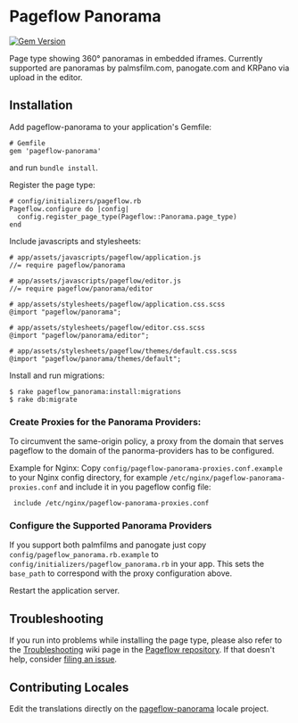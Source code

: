 # Pageflow Panorama

[![Gem Version](https://badge.fury.io/rb/pageflow-panorama.svg)](http://badge.fury.io/rb/pageflow-panorama)

Page type showing 360° panoramas in embedded iframes. Currently
supported are panoramas by palmsfilm.com, panogate.com and KRPano via
upload in the editor.

## Installation

Add pageflow-panorama to your application's Gemfile:

    # Gemfile
    gem 'pageflow-panorama'

and run `bundle install`.

Register the page type:

    # config/initializers/pageflow.rb
    Pageflow.configure do |config|
      config.register_page_type(Pageflow::Panorama.page_type)
    end

Include javascripts and stylesheets:

    # app/assets/javascripts/pageflow/application.js
    //= require pageflow/panorama

    # app/assets/javascripts/pageflow/editor.js
    //= require pageflow/panorama/editor

    # app/assets/stylesheets/pageflow/application.css.scss
    @import "pageflow/panorama";

    # app/assets/stylesheets/pageflow/editor.css.scss
    @import "pageflow/panorama/editor";

    # app/assets/stylesheets/pageflow/themes/default.css.scss
    @import "pageflow/panorama/themes/default";

Install and run migrations:

    $ rake pageflow_panorama:install:migrations
    $ rake db:migrate

### Create Proxies for the Panorama Providers:

To circumvent the same-origin policy, a proxy from the domain that
serves pageflow to the domain of the panorma-providers has to be
configured.

Example for Nginx:
Copy `config/pageflow-panorama-proxies.conf.example` to your Nginx config
directory, for example `/etc/nginx/pageflow-panorama-proxies.conf`
and include it in you pageflow config file:

     include /etc/nginx/pageflow-panorama-proxies.conf

### Configure the Supported Panorama Providers

If you support both palmfilms and panogate just copy
`config/pageflow_panorama.rb.example` to `config/initializers/pageflow_panorama.rb`
in your app. This sets the `base_path` to correspond with the proxy configuration above.

Restart the application server.

## Troubleshooting

If you run into problems while installing the page type, please also
refer to the
[Troubleshooting](https://github.com/codevise/pageflow/wiki/Troubleshooting)
wiki page in the
[Pageflow repository](https://github.com/codevise/pageflow). If that
doesn't help, consider
[filing an issue](https://github.com/codevise/pageflow-panorama/issues).

## Contributing Locales

Edit the translations directly on the
[pageflow-panorama](http://www.localeapp.com/projects/public?search=tf/pageflow-panorama)
locale project.
